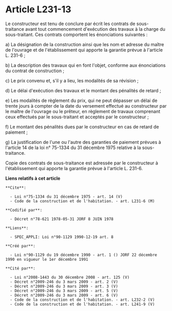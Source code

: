 # Article L231-13

Le constructeur est tenu de conclure par écrit les contrats de sous-traitance avant tout commencement d'exécution des travaux
à la charge du sous-traitant. Ces contrats comportent les énonciations suivantes :

a) La désignation de la construction ainsi que les nom et adresse du maître de l'ouvrage et de l'établissement qui apporte la
garantie prévue à l'article L. 231-6 ;

b) La description des travaux qui en font l'objet, conforme aux énonciations du contrat de construction ;

c) Le prix convenu et, s'il y a lieu, les modalités de sa révision ;

d) Le délai d'exécution des travaux et le montant des pénalités de retard ;

e) Les modalités de règlement du prix, qui ne peut dépasser un délai de trente jours à compter de la date du versement
effectué au constructeur par le maître de l'ouvrage ou le prêteur, en règlement de travaux comprenant ceux effectués par le
sous-traitant et acceptés par le constructeur ;

f) Le montant des pénalités dues par le constructeur en cas de retard de paiement ;

g) La justification de l'une ou l'autre des garanties de paiement prévues à l'article 14 de la loi n° 75-1334 du 31 décembre
1975 relative à la sous-traitance.

Copie des contrats de sous-traitance est adressée par le constructeur à l'établissement qui apporte la garantie prévue à
l'article L. 231-6.

**Liens relatifs à cet article**

	**Cite**:

	  - Loi n°75-1334 du 31 décembre 1975 - art. 14 (V)
	  - Code de la construction et de l'habitation. - art. L231-6 (M)

	**Codifié par**:

	  - Décret n°78-621 1978-05-31 JORF 8 JUIN 1978

	**Liens**:

	  - SPEC_APPLI: Loi n°90-1129 1990-12-19 art. 8

	**Créé par**:

	  - Loi n°90-1129 du 19 décembre 1990 - art. 1 () JORF 22 décembre 1990 en vigueur le 1er décembre 1991

	**Cité par**:

	  - Loi n°2008-1443 du 30 décembre 2008 - art. 125 (V)
	  - Décret n°2009-246 du 3 mars 2009 - art. 2 (V)
	  - Décret n°2009-246 du 3 mars 2009 - art. 3 (V)
	  - Décret n°2009-246 du 3 mars 2009 - art. 5 (V)
	  - Décret n°2009-246 du 3 mars 2009 - art. 6 (V)
	  - Code de la construction et de l'habitation. - art. L232-2 (V)
	  - Code de la construction et de l'habitation. - art. L241-9 (V)
